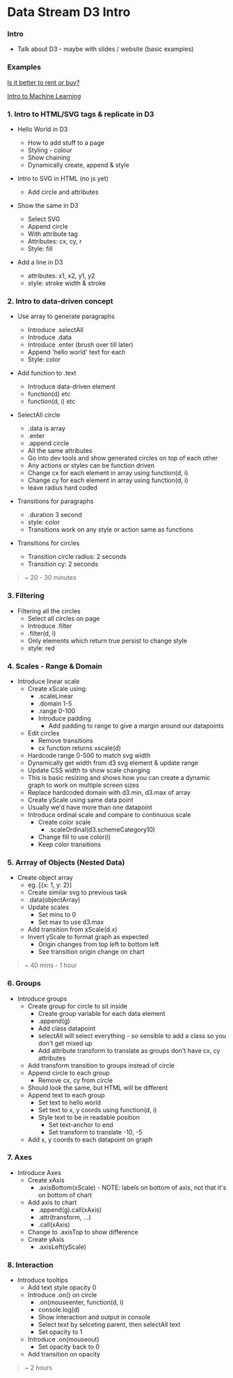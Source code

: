 # Data Stream D3 Intro

### Intro

* Talk about D3 - maybe with slides / website (basic examples)

### Examples

[Is it better to rent or buy?](https://www.nytimes.com/interactive/2014/upshot/buy-rent-calculator.html?_r=1)

[Intro to Machine Learning](http://www.r2d3.us/visual-intro-to-machine-learning-part-1/)

### 1. Intro to HTML/SVG tags & replicate in D3

* Hello World in D3
  * How to add stuff to a page
  * Styling - colour
  * Show chaining
  * Dynamically create, append & style

* Intro to SVG in HTML (no js yet)
  * Add circle and attributes

* Show the same in D3
  * Select SVG
  * Append circle
  * With attribute tag
  * Attributes: cx, cy, r
  * Style: fill

* Add a line in D3
  * attributes: x1, x2, y1, y2
  * style: stroke width & stroke

### 2. Intro to data-driven concept

* Use array to generate paragraphs
  * Introduce .selectAll
  * Introduce .data
  * Introduce .enter (brush over till later)
  * Append 'hello world' text for each
  * Style: color

* Add function to .text
  * Introduce data-driven element
  * function(d) etc
  * function(d, i) etc

* SelectAll circle
  * .data is array
  * .enter
  * .append circle
  * All the same attributes
  * Go into dev tools and show generated circles on top of each other
  * Any actions or styles can be function driven
  * Change cx for each element in array using function(d, i)
  * Change cy for each element in array using function(d, i)
  * leave radius hard coded

* Transitions for paragraphs
  * .duration 3 second
  * style: color
  * Transitions work on any style or action same as functions

* Transitions for circles  
  * Transition circle radius: 2 seconds
  * Transition cy: 2 seconds
  
> ~ 20 - 30 minutes

### 3. Filtering

* Filtering all the circles
  * Select all circles on page
  * Introduce .filter
  * .filter(d, i)
  * Only elements which return true persist to change style
  * style: red

### 4. Scales - Range & Domain

* Introduce linear scale
  * Create xScale using:
    * .scaleLinear
    * .domain 1-5
    * .range  0-100
    * Introduce padding
      * Add padding to range to give a margin around our datapoints
  * Edit circles
    * Remove transitions
    * cx function returns xscale(d)
  * Hardcode range 0-500 to match svg width
  * Dynamically get width from d3 svg element & update range
  * Update CSS width to show scale changing
  * This is basic resizing and shows how you can create a dynamic graph to work on multiple screen sizes
  * Replace hardcoded domain with d3.min, d3.max of array
  * Create yScale using same data point
  * Usually we'd have more than one datapoint
  * Introduce ordinal scale and compare to continuous scale
    * Create color scale
       * .scaleOrdinal(d3.schemeCategory10)
    * Change fill to use color(i)
    * Keep color transitions
  
### 5. Arrray of Objects (Nested Data)

* Create object array
  * eg. [{x: 1, y: 2}]
  * Create similar svg to previous task
  * .data(objectArray)
  * Update scales
    * Set mins to 0
    * Set max to use d3.max
  * Add transition from xScale(d.x)
  * Invert yScale to format graph as expected
    * Origin changes from top left to bottom left
    * See transition origin change on chart
  
> ~ 40 mins - 1 hour

### 6. Groups

* Introduce groups
  * Create group for circle to sit inside
    * Create group variable for each data element
    * .append(g)
    * Add class datapoint
    * selectAll will select everything - so sensible to add a class so you don't get mixed up
    * Add attribute transform to translate as groups don't have cx, cy attributes
  * Add transform transition to groups instead of circle
  * Append circle to each group
    * Remove cx, cy from circle
  * Should look the same, but HTML will be different
  * Append text to each group
    * Set text to hello world
    * Set text to x, y coords using function(d, i)
    * Style text to be in readable position
      * Set text-anchor to end
      * Set transform to translate -10, -5
  * Add x, y coords to each datapoint on graph

### 7. Axes

* Introduce Axes
  * Create xAxis
    * .axisBottom(xScale) - NOTE: labels on bottom of axis, not that it's on bottom of chart
  * Add axis to chart
    * .append(g).call(xAxis)
    * .attr(transform, ...)
    * .call(xAxis)
  * Change to .axisTop to show difference
  * Create yAxis
    * .axisLeft(yScale)
  
### 8. Interaction  
  
* Introduce tooltips
  * Add text style opacity 0
  * Introduce .on() on circle
    * .on(mouseenter, function(d, i)
    * console.log(d)
    * Show interaction and output in console
    * Select text by selceting parent, then selectAll text
    * Set opacity to 1
  * Introduce .on(mouseout)
    * Set opacity back to 0
  * Add transition on opacity

> ~ 2 hours
